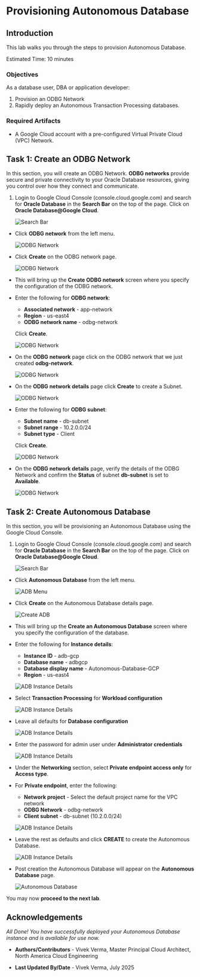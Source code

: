 
# Provisioning Autonomous Database

## Introduction

This lab walks you through the steps to provision Autonomous Database. 

Estimated Time: 10 minutes

### Objectives

As a database user, DBA or application developer:

1. Provision an ODBG Network
2. Rapidly deploy an Autonomous Transaction Processing databases.

### Required Artifacts

- A Google Cloud account with a pre-configured Virtual Private Cloud (VPC) Network.

## Task 1: Create an ODBG Network

In this section, you will create an ODBG Network. **ODBG networks** provide secure and private connectivity to your Oracle Database resources, giving you control over how they connect and communicate.

1.	Login to Google Cloud Console (console.cloud.google.com) and search for **Oracle Database** in the **Search Bar** on the top of the page. Click on **Oracle Database@Google Cloud**.

    ![Search Bar](./images/adb-search.png " ")

- Click **ODBG network** from the left menu.

    ![ODBG Network](./images/odbg-network-pane.png " ")

- Click **Create** on the ODBG network page.

    ![ODBG Network](./images/odbg-network-create.png " ")

-  This will bring up the **Create ODBG network** screen where you specify the configuration of the ODBG network.

- Enter the following for **ODBG network**:

    * **Associated network** - app-network
    * **Region** - us-east4
    * **ODBG network name** - odbg-network

    Click **Create**.

    ![ODBG Network](./images/create-odbg-network.png " ")

- On the **ODBG network** page click on the ODBG network that we just created **odbg-network**.

    ![ODBG Network](./images/odbg-network-main.png " ")

- On the **ODBG network details** page click **Create** to create a Subnet.

    ![ODBG Network](./images/odbg-network-subnet-create.png " ")

- Enter the following for **ODBG subnet**:

    * **Subnet name** - db-subnet
    * **Subnet range** - 10.2.0.0/24
    * **Subnet type** - Client

    Click **Create**.

    ![ODBG Network](./images/create-odbg-subnet.png " ")

- On the **ODBG network details** page, verify the details of the ODBG Network and confirm the **Status** of subnet **db-subnet** is set to **Available**.

    ![ODBG Network](./images/odbg-network-details.png " ")

## Task 2: Create Autonomous Database

In this section, you will be provisioning an Autonomous Database using the Google Cloud Console.

1.	Login to Google Cloud Console (console.cloud.google.com) and search for **Oracle Database** in the **Search Bar** on the top of the page. Click on **Oracle Database@Google Cloud**.

    ![Search Bar](./images/adb-search.png " ")

-  Click **Autonomous Database** from the left menu.

    ![ADB Menu](./images/adb-menu.png " ")

- Click **Create** on the Autonomous Database details page.

    ![Create ADB](./images/adb-create.png " ")

-  This will bring up the **Create an Autonomous Database** screen where you specify the configuration of the database.

- Enter the following for **Instance details**:

    * **Instance ID** - adb-gcp
    * **Database name** - adbgcp
    * **Database display name** - Autonomous-Database-GCP
    * **Region** - us-east4

    ![ADB Instance Details](./images/adb-instance-details.png " ")

- Select **Transaction Processing** for **Workload configuration**

    ![ADB Instance Details](./images/adb-workload.png " ")

- Leave all defaults for **Database configuration**

    ![ADB Instance Details](./images/adb-database-config.png " ")

- Enter the password for admin user under **Administrator credentials**

    ![ADB Instance Details](./images/adb-credentials.png " ")

- Under the **Networking** section, select **Private endpoint access only** for **Access type**.

- For **Private endpoint**, enter the following:

    * **Network project** - Select the default project name for the VPC network
    * **ODBG Network** - odbg-network
    * **Client subnet** - db-subnet (10.2.0.0/24)

    ![ADB Instance Details](./images/adb-network.png " ")

- Leave the rest as defaults and click **CREATE** to create the Autonomous Database.

    ![ADB Instance Details](./images/adb-default-create.png " ")

- Post creation the Autonomous Database will appear on the **Autonomous Database** page.

    ![Autonomous Database](./images/adb-post-create.png " ")

You may now **proceed to the next lab**.

## Acknowledgements

*All Done! You have successfully deployed your Autonomous Database instance and is available for use now.*

- **Authors/Contributors** - Vivek Verma, Master Principal Cloud Architect, North America Cloud Engineering

- **Last Updated By/Date** - Vivek Verma, July 2025